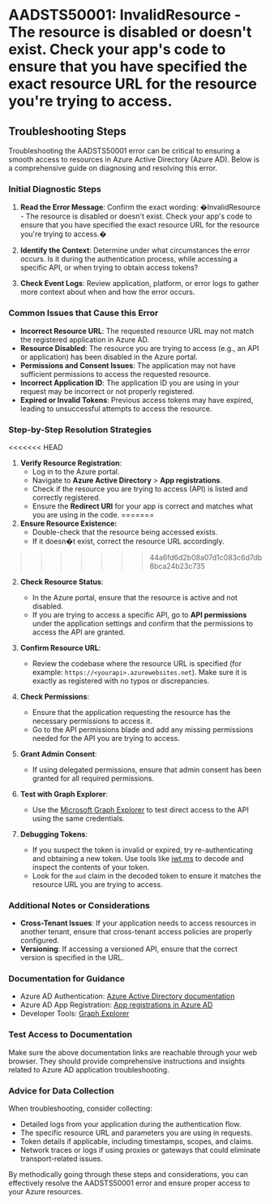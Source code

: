 # AADSTS50001: InvalidResource - The resource is disabled or doesn't exist. Check your app's code to ensure that you have specified the exact resource URL for the resource you're trying to access.


## Troubleshooting Steps
Troubleshooting the AADSTS50001 error can be critical to ensuring a smooth access to resources in Azure Active Directory (Azure AD). Below is a comprehensive guide on diagnosing and resolving this error.

### **Initial Diagnostic Steps**
1. **Read the Error Message**: Confirm the exact wording: �InvalidResource - The resource is disabled or doesn't exist. Check your app's code to ensure that you have specified the exact resource URL for the resource you're trying to access.�
   
2. **Identify the Context**: Determine under what circumstances the error occurs. Is it during the authentication process, while accessing a specific API, or when trying to obtain access tokens?

3. **Check Event Logs**: Review application, platform, or error logs to gather more context about when and how the error occurs.

### **Common Issues that Cause this Error**
- **Incorrect Resource URL**: The requested resource URL may not match the registered application in Azure AD.
- **Resource Disabled**: The resource you are trying to access (e.g., an API or application) has been disabled in the Azure portal.
- **Permissions and Consent Issues**: The application may not have sufficient permissions to access the requested resource.
- **Incorrect Application ID**: The application ID you are using in your request may be incorrect or not properly registered.
- **Expired or Invalid Tokens**: Previous access tokens may have expired, leading to unsuccessful attempts to access the resource.

### **Step-by-Step Resolution Strategies**

<<<<<<< HEAD
1. **Verify Resource Registration**:
   - Log in to the Azure portal.
   - Navigate to **Azure Active Directory** > **App registrations**.
   - Check if the resource you are trying to access (API) is listed and correctly registered.
   - Ensure the **Redirect URI** for your app is correct and matches what you are using in the code.
=======
3. **Ensure Resource Existence:**
   - Double-check that the resource being accessed exists.
   - If it doesn�t exist, correct the resource URL accordingly.
>>>>>>> 44a6fd6d2b08a07d1c083c6d7db8bca24b23c735

2. **Check Resource Status**:
   - In the Azure portal, ensure that the resource is active and not disabled. 
   - If you are trying to access a specific API, go to **API permissions** under the application settings and confirm that the permissions to access the API are granted.

3. **Confirm Resource URL**:
   - Review the codebase where the resource URL is specified (for example: `https://<yourapi>.azurewebsites.net`). Make sure it is exactly as registered with no typos or discrepancies.

4. **Check Permissions**:
   - Ensure that the application requesting the resource has the necessary permissions to access it.
   - Go to the API permissions blade and add any missing permissions needed for the API you are trying to access.

5. **Grant Admin Consent**:
   - If using delegated permissions, ensure that admin consent has been granted for all required permissions.

6. **Test with Graph Explorer**:
   - Use the [Microsoft Graph Explorer](https://developer.microsoft.com/graph/graph-explorer) to test direct access to the API using the same credentials.

7. **Debugging Tokens**:
   - If you suspect the token is invalid or expired, try re-authenticating and obtaining a new token. Use tools like [jwt.ms](https://jwt.ms) to decode and inspect the contents of your token.
   - Look for the `aud` claim in the decoded token to ensure it matches the resource URL you are trying to access.

### **Additional Notes or Considerations**
- **Cross-Tenant Issues**: If your application needs to access resources in another tenant, ensure that cross-tenant access policies are properly configured.
- **Versioning**: If accessing a versioned API, ensure that the correct version is specified in the URL.

### **Documentation for Guidance**
- Azure AD Authentication: [Azure Active Directory documentation](https://learn.microsoft.com/en-us/azure/active-directory/develop/)
- Azure AD App Registration: [App registrations in Azure AD](https://learn.microsoft.com/en-us/azure/active-directory/develop/quickstart-register-app)
- Developer Tools: [Graph Explorer](https://developer.microsoft.com/graph/graph-explorer)

### **Test Access to Documentation**
Make sure the above documentation links are reachable through your web browser. They should provide comprehensive instructions and insights related to Azure AD application troubleshooting.

### **Advice for Data Collection**
When troubleshooting, consider collecting:
- Detailed logs from your application during the authentication flow.
- The specific resource URL and parameters you are using in requests.
- Token details if applicable, including timestamps, scopes, and claims.
- Network traces or logs if using proxies or gateways that could eliminate transport-related issues.

By methodically going through these steps and considerations, you can effectively resolve the AADSTS50001 error and ensure proper access to your Azure resources.